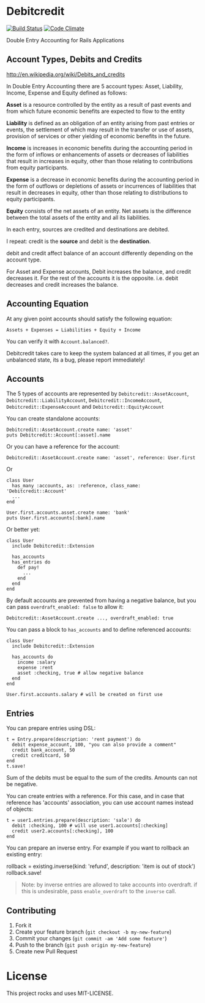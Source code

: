 # Debitcredit

[![Build Status](https://travis-ci.org/vitaly/debitcredit.png)](https://travis-ci.org/vitaly/debitcredit)
[![Code Climate](https://codeclimate.com/github/vitaly/debitcredit.png)](https://codeclimate.com/github/vitaly/debitcredit)

Double Entry Accounting for Rails Applications

## Account Types, Debits and Credits

<http://en.wikipedia.org/wiki/Debits_and_credits>

In Double Entry Accounting there are 5 account types: Asset, Liability, Income,
Expense and Equity defined as follows:

**Asset** is a resource controlled by the entity as a result of past events and
from which future economic benefits are expected to flow to the entity

**Liability** is defined as an obligation of an entity arising from past
entries or events, the settlement of which may result in the transfer or
use of assets, provision of services or other yielding of economic benefits in
the future.

**Income** is increases in economic benefits during the accounting period in
the form of inflows or enhancements of assets or decreases of liabilities that
result in increases in equity, other than those relating to contributions from
equity participants.

**Expense** is a decrease in economic benefits during the accounting period in
the form of outflows or depletions of assets or incurrences of liabilities that
result in decreases in equity, other than those relating to distributions to
equity participants.

**Equity** consists of the net assets of an entity. Net assets is the
difference between the total assets of the entity and all its liabilities.


In each entry, sources are credited and destinations are debited.

I repeat: credit is the **source** and debit is the **destination**.

debit and credit affect balance of an account differently depending on the
account type.

For Asset and Expense accounts, Debit increases the balance, and credit
decreases it. For the rest of the accounts it is the opposite. i.e. debit
decreases and credit increases the balance.

## Accounting Equation

At any given point accounts should satisfy the following equation:

    Assets + Expenses = Liabilities + Equity + Income

You can verify it with `Account.balanced?`.

Debitcredit takes care to keep the system balanced at all times, if you get an
unbalanced state, its a bug, please report immediately!

## Accounts

The 5 types of accounts are represented by `Debitcredit::AssetAccount`,
`Debitcredit::LiabilityAccount`, `Debitcredit::IncomeAccount`, `Debitcredit::ExpenseAccount` and `Debitcredit::EquityAccount`

You can create standalone accounts:

    Debitcredit::AssetAccount.create name: 'asset'
    puts Debitcredit::Account[:asset].name

Or you can have a reference for the account:

    Debitcredit::AssetAccount.create name: 'asset', reference: User.first

Or

    class User
      has_many :accounts, as: :reference, class_name: 'Debitcredit::Account'
      ...
    end

    User.first.accounts.asset.create name: 'bank'
    puts User.first.accounts[:bank].name

Or better yet:

    class User
      include Debitcredit::Extension

      has_accounts
      has_entries do
        def pay!
          ...
        end
      end
    end

By default accounts are prevented from having a negative balance, but you can
pass `overdraft_enabled: false` to allow it:

    Debitcredit::AssetAccount.create ..., overdraft_enabled: true

You can pass a block to `has_accounts` and to define referenced accounts:

    class User
      include Debitcredit::Extension

      has_accounts do
        income :salary
        expense :rent
        asset :checking, true # allow negative balance
      end
    end

    User.first.accounts.salary # will be created on first use

## Entries

You can prepare entries using DSL:

    t = Entry.prepare(description: 'rent payment') do
      debit expense_account, 100, "you can also provide a comment"
      credit bank_account, 50
      credit creditcard, 50
    end
    t.save!

Sum of the debits must be equal to the sum of the credits. Amounts can not be
negative.

You can create entries with a reference. For this case, and in case that
reference has 'accounts' association, you can use account names instead of objects:

    t = user1.entries.prepare(description: 'sale') do
      debit :checking, 100 # will use user1.accounts[:checking]
      credit user2.accounts[:checking], 100
    end

You can prepare an inverse entry. For example if you want to rollback an
existing entry:

rollback = existing.inverse(kind: 'refund', description: 'item is out of stock')
rollback.save!

> Note: by inverse entries are allowed to take accounts into overdraft. if
> this is undesirable, pass `enable_overdraft` to the `inverse` call.

## Contributing

1. Fork it
2. Create your feature branch (`git checkout -b my-new-feature`)
3. Commit your changes (`git commit -am 'Add some feature'`)
4. Push to the branch (`git push origin my-new-feature`)
5. Create new Pull Request

# License

This project rocks and uses MIT-LICENSE.